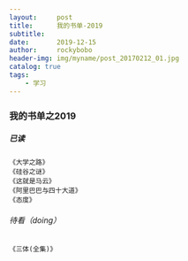 ```yaml
---
layout:     post
title:      我的书单-2019
subtitle:   
date:       2019-12-15
author:     rockybobo
header-img: img/myname/post_20170212_01.jpg
catalog: true
tags:
    - 学习
---
```


### 我的书单之2019

#####  已读

 ~~~
《大学之路》
《硅谷之谜》
《这就是马云》
《阿里巴巴与四十大道》
《态度》
 ~~~

###### 待看（doing）

~~~
《三体(全集)》
~~~

